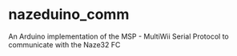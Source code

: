 # nazeduino_comm
An Arduino implementation of the MSP - MultiWii Serial Protocol to communicate with the Naze32 FC

